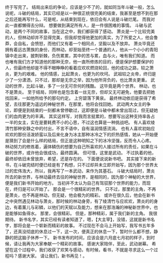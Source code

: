 终于写完了。
结局出来后的争论，应该是少不了的，就如同当年斗破一般，怎么说呢，斗破的结局，其实已经是以一种很正统很完美的结束，我甚至是想不到在那之后还能再写什么，可是呢，从结束到现在，依旧会有人说是斗破烂尾。
而我对此一直都懒得去分辩。
想要做到满足所有人，是一件很困难的事情。
斗破与武动，是两个不同的故事，当在这之中，我们都获得了感动。
萧炎是一个比较完美的人，但林动却并不显得完美，但我却觉得他更加的真实，为了所爱之人，他会鲁莽，会自私，会愤怒，而他们又有着一个相同点，坚毅以及不放弃。
萧炎毕竟还拥有着远古萧族的身份，而林动，却至始至终一个普通的人，他从一个小小的青阳镇中走出来，披荆斩棘，负伤累累，其中的苦与累，血与火，唯有我们知道。
而也唯有我们方才知道他的那种无奈，他一直所修炼的目的，便是保护想要保护的人，但最终他却是不得不眼睁睁的看着应欢欢燃烧轮回，他的成功之路，较之萧炎，更为的艰难。
他的情感，比起萧炎，也更为的坎坷。
武祖较之炎帝，终归是少了一分潇洒，只不过，那却是无奈之举，因为他所背负的，也比萧炎更重。
武动的世界，比起斗破，多了一分无可奈何的残酷。
这毕竟是两个世界。
林动，也不是萧炎。
至于结局，同样也是包含着一丝无奈，但却又无可避免，他要去把她找回来，一如他所给予的那句约定。
上穷碧落下黄泉。
最终林动依旧是获得了希望，去往那更为遥远的神秘世界，在那里，他将会找回她。
武动两大女主的争论，即便是到结束的一刻都未曾停歇过，这即便是斗破中都未曾出现过，但无疑她们的血肉更为的丰满。
其实这样写，对我而言挺累的，想要写出这种支持率各占一半的女主，实在是要耗费不小的心思，不过这也算是一种挑战吧。
有人喜欢绫清竹那种安静之中的付出，不言不语中，自有温润情感流淌。
也有人喜欢初始应欢欢的那份活泼娇蛮以及后来化身为冰主那种冰冷之下的炽热感情，她从一开始便是猜到了会是什么样的结局，但正是这种明知之下的冰冷坚强，反而令人心疼。
林动努力的修炼着，遍体鳞伤的想要为自己所喜欢的人接过所有的责任，如果在斗破的世界，或许他会很成功，最终圆满。
但可惜，这里是武动。
不过执着的他，最终却依旧未曾放弃，希望，还是存在的。
下面便说说新书吧。
其实接下来的新书，在斗破完结时便已经是有了构想，只不过却并未立即开始写，因为那个世界太过的宏伟浩大，所以，我再写了一本武动，来作为其基石。
斗破大结局时，萧炎所去的新世界，与林动最终去往的神秘世界，是相同的，因为那个神秘的大世界，便是我们新书开始的地方。
当初并不太认为自己有驾驭那个世界的能力，而现在，终归是可以开始了。
那会是一个很精彩的世界。
只不过，那里的主角，不再是萧炎，也不再是林动，但无疑，他会极为的精彩。
或许在很久后，他会在新书之中突然遇见林动与萧炎，那时候的林动身旁，有了绫清竹与应欢欢，萧炎的的身边，有着薰儿与彩鳞，以他们的天赋以及能力，想来在那浩瀚的神秘新世界中，也是能够如鱼得水。
那里，会很精彩。
但是，那种精彩，属于我们新的主角。
我很期待。
新书名字，其实已经有读者知道了，嗯，【大主宰】，没错，这就是新书名字，那将会是一个崭新而精彩的故事。
不过现在不会马上开始写，我写书五年多了，还真没彻底的休息过一下，这一次，便真正的休息一下，暂时什么都不想，静静的把这脑子休养一下。
新书发布的时间，应该会是六月底七月初的样子，到时候，请让我再为大家奉献一个精彩的故事。
感谢大家陪伴，至此，武动谢幕。
希望在这个过程中，我们收获了欢笑与感动，有时候，看书，不就是寻求这么一个过程吗？感谢大家。
请让我们，新书再见！。
